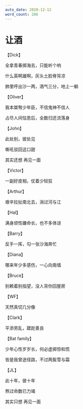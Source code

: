 ```yaml
---
auto_date: 2020-12-12
word_count: 286
---
```


# 让酒

【Dick】

全拿青春掷海去，只能听个响

什么英啊雄啊，灰头土脸脊背凉

肺里呼出沙一两，酒气三分，地上一躺

【Oliver】

我本桀骜少年臣，不信鬼神不信人

占尽人间怙恩后，全数归还流落身

【John】

此处别，彼处见

嘶吼驳回这口甜

其实还想 再见一面

【Victor】

一副好皮相，仗着少轻狂

【Arthur】

艰辛拉扯南北去，淌过河与江

【Hal】

满身顽性嫌命长，也不多体谅

【Barry】

反手一挥，勾一张沙海奔忙

【Diana】

哪来年少多感伤，一心向南墙

【Bruce】

别赖着别指望，没人背你回屋房

【WF】

天然真切几分像

【Clark】

平添劳乱，蹉跎善良

【Bat family】

少年心性岁岁长，何必虚掷惊和慌

皆是我曾途径路，不过两鬓雪与霜

【JL】

此十年，彼十年

熬过命数已力竭

其实只想 再见一面
